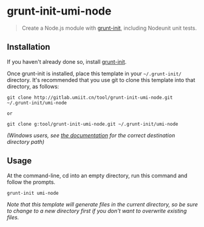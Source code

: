 # grunt-init-umi-node

> Create a Node.js module with [grunt-init][], including Nodeunit unit tests.

[grunt-init]: http://gruntjs.com/project-scaffolding

## Installation
If you haven't already done so, install [grunt-init][].

Once grunt-init is installed, place this template in your `~/.grunt-init/` directory. It's recommended that you use git to clone this template into that directory, as follows:

```
git clone http://gitlab.umiit.cn/tool/grunt-init-umi-node.git ~/.grunt-init/umi-node

or

git clone g:tool/grunt-init-umi-node.git ~/.grunt-init/umi-node
```

_(Windows users, see [the documentation][grunt-init] for the correct destination directory path)_

## Usage

At the command-line, cd into an empty directory, run this command and follow the prompts.

```
grunt-init umi-node
```

_Note that this template will generate files in the current directory, so be sure to change to a new directory first if you don't want to overwrite existing files._